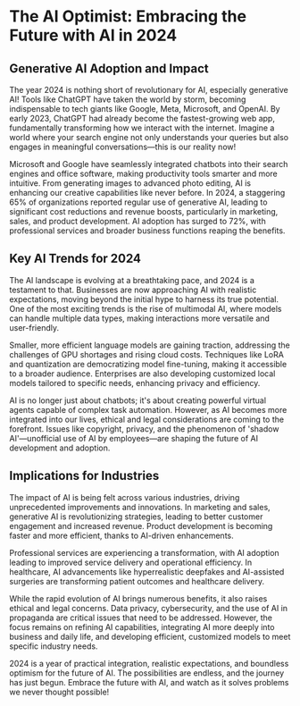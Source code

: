 # The AI Optimist: Embracing the Future with AI in 2024

## Generative AI Adoption and Impact

The year 2024 is nothing short of revolutionary for AI, especially generative AI! Tools like ChatGPT have taken the world by storm, becoming indispensable to tech giants like Google, Meta, Microsoft, and OpenAI. By early 2023, ChatGPT had already become the fastest-growing web app, fundamentally transforming how we interact with the internet. Imagine a world where your search engine not only understands your queries but also engages in meaningful conversations—this is our reality now!

Microsoft and Google have seamlessly integrated chatbots into their search engines and office software, making productivity tools smarter and more intuitive. From generating images to advanced photo editing, AI is enhancing our creative capabilities like never before. In 2024, a staggering 65% of organizations reported regular use of generative AI, leading to significant cost reductions and revenue boosts, particularly in marketing, sales, and product development. AI adoption has surged to 72%, with professional services and broader business functions reaping the benefits.

## Key AI Trends for 2024

The AI landscape is evolving at a breathtaking pace, and 2024 is a testament to that. Businesses are now approaching AI with realistic expectations, moving beyond the initial hype to harness its true potential. One of the most exciting trends is the rise of multimodal AI, where models can handle multiple data types, making interactions more versatile and user-friendly.

Smaller, more efficient language models are gaining traction, addressing the challenges of GPU shortages and rising cloud costs. Techniques like LoRA and quantization are democratizing model fine-tuning, making it accessible to a broader audience. Enterprises are also developing customized local models tailored to specific needs, enhancing privacy and efficiency.

AI is no longer just about chatbots; it's about creating powerful virtual agents capable of complex task automation. However, as AI becomes more integrated into our lives, ethical and legal considerations are coming to the forefront. Issues like copyright, privacy, and the phenomenon of 'shadow AI'—unofficial use of AI by employees—are shaping the future of AI development and adoption.

## Implications for Industries

The impact of AI is being felt across various industries, driving unprecedented improvements and innovations. In marketing and sales, generative AI is revolutionizing strategies, leading to better customer engagement and increased revenue. Product development is becoming faster and more efficient, thanks to AI-driven enhancements.

Professional services are experiencing a transformation, with AI adoption leading to improved service delivery and operational efficiency. In healthcare, AI advancements like hyperrealistic deepfakes and AI-assisted surgeries are transforming patient outcomes and healthcare delivery.

While the rapid evolution of AI brings numerous benefits, it also raises ethical and legal concerns. Data privacy, cybersecurity, and the use of AI in propaganda are critical issues that need to be addressed. However, the focus remains on refining AI capabilities, integrating AI more deeply into business and daily life, and developing efficient, customized models to meet specific industry needs.

2024 is a year of practical integration, realistic expectations, and boundless optimism for the future of AI. The possibilities are endless, and the journey has just begun. Embrace the future with AI, and watch as it solves problems we never thought possible!